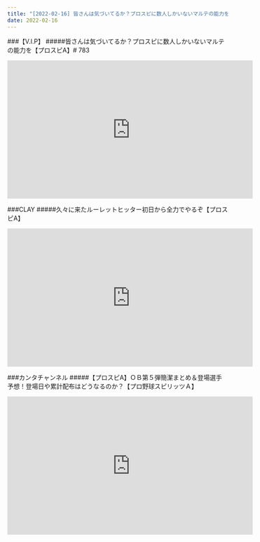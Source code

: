 ```yaml
---
title: "[2022-02-16] 皆さんは気づいてるか？プロスピに数人しかいないマルテの能力を【プロスピA】# 783 他"
date: 2022-02-16
---
```

###【V.I.P】
#####皆さんは気づいてるか？プロスピに数人しかいないマルテの能力を【プロスピA】# 783
<iframe width="560" height="315" src="https://www.youtube.com/embed/j9YiRnxgz3M" frameborder="0" allow="accelerometer; autoplay; clipboard-write; encrypted-media; gyroscope; picture-in-picture" allowfullscreen></iframe>

###CLAY
#####久々に来たルーレットヒッター初日から全力でやるぞ【プロスピA】
<iframe width="560" height="315" src="https://www.youtube.com/embed/1Z0Ec1EnDlE" frameborder="0" allow="accelerometer; autoplay; clipboard-write; encrypted-media; gyroscope; picture-in-picture" allowfullscreen></iframe>

###カンタチャンネル
#####【プロスピA】ＯＢ第５弾簡潔まとめ＆登場選手予想！登場日や累計配布はどうなるのか？【プロ野球スピリッツＡ】
<iframe width="560" height="315" src="https://www.youtube.com/embed/hOzgqsF11Pc" frameborder="0" allow="accelerometer; autoplay; clipboard-write; encrypted-media; gyroscope; picture-in-picture" allowfullscreen></iframe>

